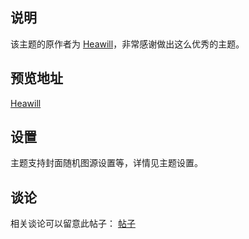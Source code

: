 ## 说明
该主题的原作者为 [Heawill](http://heawill.top)，非常感谢做出这么优秀的主题。

## 预览地址
[Heawill](http://heawill.top)

## 设置
主题支持封面随机图源设置等，详情见主题设置。

## 谈论
相关谈论可以留意此帖子：
[帖子](https://bbs.halo.run/d/2940-palegrey-halo-theme-palegrey-bai-liao-ge-hui-zhu-ti-fa-bu)



